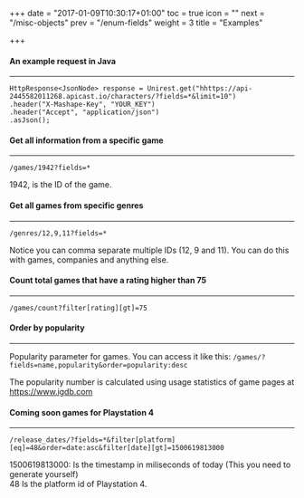+++
date = "2017-01-09T10:30:17+01:00"
toc = true
icon = "<b class='fa fa-smile-o'></b>"
next = "/misc-objects"
prev = "/enum-fields"
weight = 3
title = "Examples"

+++

#### An example request in Java
----------
```
HttpResponse<JsonNode> response = Unirest.get("hhttps://api-2445582011268.apicast.io/characters/?fields=*&limit=10")
.header("X-Mashape-Key", "YOUR_KEY")
.header("Accept", "application/json")
.asJson();
```

#### Get all information from a specific game
----------

`/games/1942?fields=*`

1942, is the ID of the game.

#### Get all games from specific genres
----------

`/genres/12,9,11?fields=*`

Notice you can comma separate multiple IDs (12, 9 and 11). You can do this with games, companies and anything else.

#### Count total games that have a rating higher than 75
----------
`/games/count?filter[rating][gt]=75`

#### Order by popularity
----------
Popularity parameter for games. You can access it like this:
`/games/?fields=name,popularity&order=popularity:desc`

The popularity number is calculated using usage statistics of game pages at https://www.igdb.com

#### Coming soon games for Playstation 4
----------

   `/release_dates/?fields=*&filter[platform][eq]=48&order=date:asc&filter[date][gt]=1500619813000`

1500619813000: Is the timestamp in miliseconds of today (This you need to generate yourself)  
48 Is the platform id of Playstation 4.
